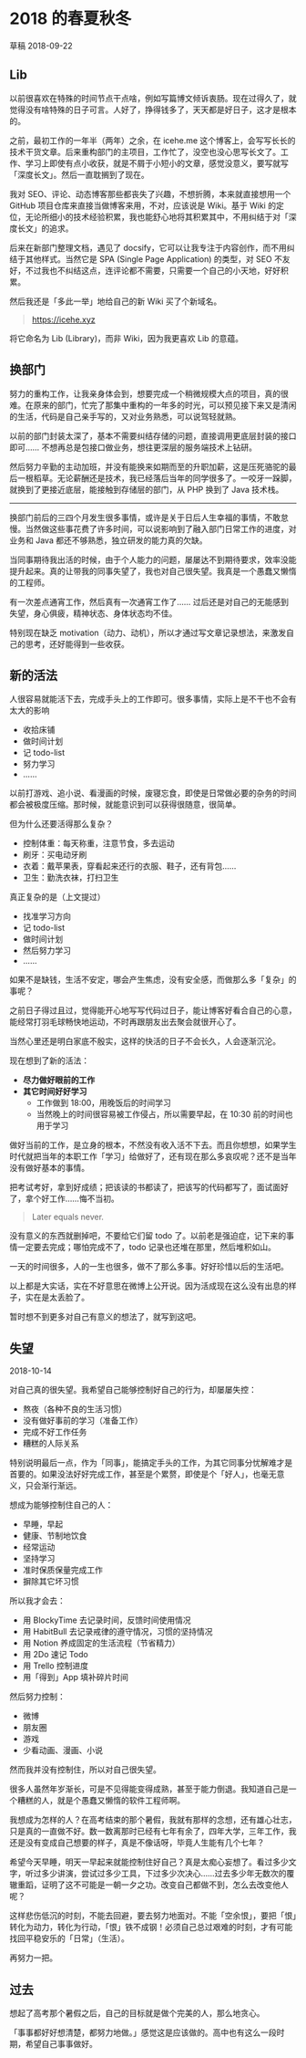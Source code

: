 # 2018 的春夏秋冬

草稿 2018-09-22

## Lib

以前很喜欢在特殊的时间节点干点啥，例如写篇博文倾诉衷肠。现在过得久了，就觉得没有啥特殊的日子可言。人好了，挣得钱多了，天天都是好日子，这才是根本的。

之前，最初工作的一年半（两年）之余，在 icehe.me 这个博客上，会写写长长的技术干货文章。后来重构部门的主项目，工作忙了，没空也没心思写长文了。工作、学习上即使有点小收获，就是不屑于小短小的文章，感觉没意义，要写就写「深度长文」。然后一直耽搁到了现在。

我对 SEO、评论、动态博客那些都丧失了兴趣，不想折腾，本来就直接想用一个 GitHub 项目仓库来直接当做博客来用，不对，应该说是 Wiki。基于 Wiki 的定位，无论所细小的技术经验积累，我也能舒心地将其积累其中，不用纠结于对「深度长文」的追求。

后来在新部门整理文档，遇见了 docsify，它可以让我专注于内容创作，而不用纠结于其他样式。当然它是 SPA (Single Page Application) 的类型，对 SEO 不友好，不过我也不纠结这点，连评论都不需要，只需要一个自己的小天地，好好积累。

然后我还是「多此一举」地给自己的新 Wiki 买了个新域名。

> https://icehe.xyz

将它命名为 Lib (Library)，而非 Wiki，因为我更喜欢 Lib 的意蕴。

## 换部门

努力的重构工作，让我亲身体会到，想要完成一个稍微规模大点的项目，真的很难。在原来的部门，忙完了那集中重构的一年多的时光，可以预见接下来又是清闲的生活，代码是自己亲手写的，又对业务熟悉，可以说驾轻就熟。

以前的部门封装太深了，基本不需要纠结存储的问题，直接调用更底层封装的接口即可…… 不想再总是包接口做业务，想往更深层的服务端技术上钻研。

然后努力辛勤的主动加班，并没有能换来如期而至的升职加薪，这是压死骆驼的最后一根稻草。无论薪酬还是技术，我已经落后当年的同学很多了。一咬牙一跺脚，就换到了更接近底层，能接触到存储层的部门，从 PHP 换到了 Java 技术栈。

---

换部门前后的三四个月发生很多事情，或许是关于日后人生幸福的事情，不敢怠慢。当然做这些事花费了许多时间，可以说影响到了融入部门日常工作的进度，对业务和 Java 都还不够熟悉，独立研发的能力真的欠缺。

当同事期待我出活的时候，由于个人能力的问题，屡屡达不到期待要求，效率没能提升起来。真的让带我的同事失望了，我也对自己很失望。我真是一个愚蠢又懒惰的工程师。

有一次差点通宵工作，然后真有一次通宵工作了…… 过后还是对自己的无能感到失望，身心俱疲，精神状态、身体状态均不佳。

特别现在缺乏 motivation（动力、动机），所以才通过写文章记录想法，来激发自己的思考，还好能得到一些收获。

## 新的活法

人很容易就能活下去，完成手头上的工作即可。很多事情，实际上是不干也不会有太大的影响

- 收拾床铺
- 做时间计划
- 记 todo-list
- 努力学习
- ……

以前打游戏、追小说、看漫画的时候，废寝忘食，即使是日常做必要的杂务的时间都会被极度压缩。那时候，就能意识到可以获得很随意，很简单。

但为什么还要活得那么复杂？

- 控制体重：每天称重，注意节食，多去运动
- 刷牙：买电动牙刷
- 衣着：戴苹果表，穿看起来还行的衣服、鞋子，还有背包……
- 卫生：勤洗衣袜，打扫卫生

真正复杂的是（上文提过）

- 找准学习方向
- 记 todo-list
- 做时间计划
- 然后努力学习
- ……

如果不是缺钱，生活不安定，哪会产生焦虑，没有安全感，而做那么多「复杂」的事呢？

之前日子得过且过，觉得能开心地写写代码过日子，能让博客好看合自己的心意，能经常打羽毛球畅快地运动，不时再跟朋友出去聚会就很开心了。

当然心里还是明白家底不殷实，这样的快活的日子不会长久，人会逐渐沉沦。

现在想到了新的活法：

- **尽力做好眼前的工作**
- **其它时间好好学习**
    - 工作做到 18:00，用晚饭后的时间学习
    - 当然晚上的时间很容易被工作侵占，所以需要早起，在 10:30 前的时间也用于学习

做好当前的工作，是立身的根本，不然没有收入活不下去。而且你想想，如果学生时代就把当年的本职工作「学习」给做好了，还有现在那么多哀叹呢？还不是当年没有做好基本的事情。

把考试考好，拿到好成绩；把该读的书都读了，把该写的代码都写了，面试面好了，拿个好工作……悔不当初。

> Later equals never.

没有意义的东西就删掉吧，不要给它们留 todo 了。以前老是强迫症，记下来的事情一定要去完成；哪怕完成不了，todo 记录也还堆在那里，然后堆积如山。

一天的时间很多，人的一生也很多，做不了那么多事。好好珍惜以后的生活吧。

以上都是大实话，实在不好意思在微博上公开说。因为活成现在这么没有出息的样子，实在是太丢脸了。

暂时想不到更多对自己有意义的想法了，就写到这吧。

## 失望

2018-10-14

对自己真的很失望。我希望自己能够控制好自己的行为，却屡屡失控：

- 熬夜（各种不良的生活习惯）
- 没有做好事前的学习（准备工作）
- 完成不好工作任务
- 糟糕的人际关系

特别说明最后一点，作为「同事」，能搞定手头的工作，为其它同事分忧解难才是首要的。如果没法好好完成工作，甚至是个累赘，即使是个「好人」，也毫无意义，只会渐行渐远。

想成为能够控制住自己的人：

- 早睡，早起
- 健康、节制地饮食
- 经常运动
- 坚持学习
- 准时保质保量完成工作
- 摒除其它坏习惯

所以我才会去：

- 用 BlockyTime 去记录时间，反馈时间使用情况
- 用 HabitBull 去记录戒律的遵守情况，习惯的坚持情况
- 用 Notion 养成固定的生活流程（节省精力）
- 用 2Do 速记 Todo
- 用 Trello 控制进度
- 用「得到」App 填补碎片时间

然后努力控制：

- 微博
- 朋友圈
- 游戏
- 少看动画、漫画、小说

然而我并没有控制住，所以对自己很失望。

很多人虽然年岁渐长，可是不见得能变得成熟，甚至于能力倒退。我知道自己是一个糟糕的人，就是个愚蠢又懒惰的软件工程师啊。

我想成为怎样的人？在高考结束的那个暑假，我就有那样的念想，还有雄心壮志，只是真的一直做不好。数一数离那时已经有七年有余了，四年大学，三年工作，我还是没有变成自己想要的样子，真是不像话呀，毕竟人生能有几个七年？

希望今天早睡，明天一早起来就能控制住好自己？真是太痴心妄想了。看过多少文字，听过多少讲演，尝试过多少工具，下过多少次决心……过去多少年无数次的覆辙重蹈，证明了这不可能是一朝一夕之功。改变自己都做不到，怎么去改变他人呢？

这样悲伤低沉的时刻，不能去回避，要去努力地面对。不能「空余恨」，要把「恨」转化为动力，转化为行动，「恨」铁不成钢！必须自己总过艰难的时刻，才有可能找回平稳安乐的「日常」（生活）。

再努力一把。

## 过去

想起了高考那个暑假之后，自己的目标就是做个完美的人，那么地贪心。

「事事都好好想清楚，都努力地做。」感觉这是应该做的。高中也有这么一段时期，希望自己事事做好。
